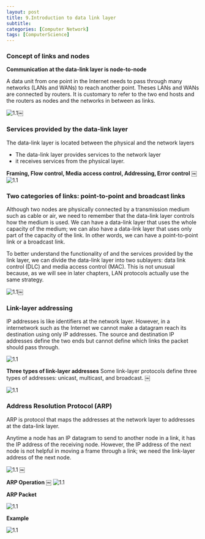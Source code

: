 ```yaml
---
layout: post
title: 9.Introduction to data link layer
subtitle: 
categories: [Computer Network]
tags: [ComputerScience]
---
```


### Concept of links and nodes 
**Communication at the data-link layer is node-to-node**

A data unit from one point in the Internet needs to pass through many networks (LANs and WANs) to reach another point. Theses LANs and WANs are connected by routers. It is customary to refer to the two end hosts and the routers as nodes and the networks in between as links. 

![1.1](/assets/images/cn/9.1.png)￼

### Services provided by the data-link layer
The data-link layer is located between the physical and the network layers
- The data-link layer provides services to the network layer
- it receives services from the physical layer. 

**Framing, Flow control, Media access control, Addressing, Error control**
￼
![1.1](/assets/images/cn/9.2.png)

### Two categories of links: point-to-point and broadcast links 
Although two nodes are physically connected by a transmission medium such as cable or air, we need to remember that the data-link layer controls how the medium is used. We can have a data-link layer that uses the whole capacity of the medium; we can also have a data-link layer that uses only part of the capacity of the link. In other words, we can have a point-to-point link or a broadcast link. 

To better understand the functionality of and the services provided by the link layer, we can divide the data-link layer into two sublayers: data link control (DLC) and media access control (MAC). This is not unusual because, as we will see in later chapters, LAN protocols actually use the same strategy. 

![1.1](/assets/images/cn/9.3.png)￼

### Link-layer addressing 

IP addresses is like identifiers at the network layer. However, in a internetwork such as the Internet we cannot make a datagram reach its destination using only IP addresses. The source and destination IP addresses define the two ends but cannot define which links the packet should pass through. 

![1.1](/assets/images/cn/9.4.png)

**Three types of link-layer addresses** 
Some link-layer protocols define three types of addresses: unicast, multicast, and broadcast. 
￼

![1.1](/assets/images/cn/9.5.png)

### Address Resolution Protocol (ARP)
ARP is protocol that maps the addresses at the network layer to addresses at the data-link layer. 

Anytime a node has an IP datagram to send to another node in a link, it has the IP address of the receiving node. However, the IP address of the next node is not helpful in moving a frame through a link; we need the link-layer address of the next node.

![1.1](/assets/images/cn/9.6.png)
￼

**ARP Operation**
￼
![1.1](/assets/images/cn/9.7.png)



**ARP Packet**

![1.1](/assets/images/cn/9.8.png)

**Example**

![1.1](/assets/images/cn/9.9.png)







